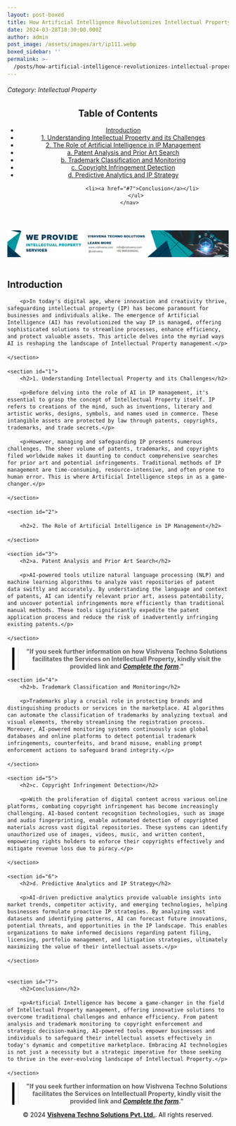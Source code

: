 ```yaml
---
layout: post-boxed
title: How Artificial Intelligence Revolutionizes Intellectual Property Management
date: 2024-03-28T18:30:00.000Z
author: admin
post_image: /assets/images/art/ip111.webp
boxed_sidebar: ''
permalink: >-
  /posts/how-artificial-intelligence-revolutionizes-intellectual-property-management
---
```


###### Category: Intellectual Property

<html lang="en">
<head>
    <meta charset="UTF-8">
    <meta name="viewport" content="width=device-width, initial-scale=1.0">
    <title><h1>How Artificial Intelligence Revolutionizes Intellectual Property Management</h1></title>
    <meta name="description" content="Discover how AI transforms Intellectual Property management, from patent analysis to copyright infringement detection.">
</head>
<body>
   <header>
	<h2>Table of Contents</h2>
       <nav>
			<ul>
				<li><a href="#introduction">Introduction</a></li>
				<li><a href="#1">1. Understanding Intellectual Property and its Challenges</a></li>
				<li><a href="#2">2. The Role of Artificial Intelligence in IP Management</a></li>
				<li><a href="#3">a. Patent Analysis and Prior Art Search</a></li>
				<li><a href="#4">b. Trademark Classification and Monitoring</a></li>	
				<li><a href="#5">c. Copyright Infringement Detection</a></li>
				<li><a href="#6">d. Predictive Analytics and IP Strategy</a></li>

```
			<li><a href="#7">Conclusion</a></li>
		</ul>
	</nav>
```

</header>

<a href="/contact">
  <img src="/assets/images/art/ip ads a.webp" alt="inlinead" style="max-width:100%; height:auto;">
</a>
<br><br>

<article>
    <section id="introduction">
        <h2>Introduction</h2>

```
	<p>In today's digital age, where innovation and creativity thrive, safeguarding intellectual property (IP) has become paramount for businesses and individuals alike. The emergence of Artificial Intelligence (AI) has revolutionized the way IP is managed, offering sophisticated solutions to streamline processes, enhance efficiency, and protect valuable assets. This article delves into the myriad ways AI is reshaping the landscape of Intellectual Property management.</p>

</section>

<section id="1">
	<h2>1. Understanding Intellectual Property and its Challenges</h2>

	<p>Before delving into the role of AI in IP management, it's essential to grasp the concept of Intellectual Property itself. IP refers to creations of the mind, such as inventions, literary and artistic works, designs, symbols, and names used in commerce. These intangible assets are protected by law through patents, copyrights, trademarks, and trade secrets.</p>
	
	<p>However, managing and safeguarding IP presents numerous challenges. The sheer volume of patents, trademarks, and copyrights filed worldwide makes it daunting to conduct comprehensive searches for prior art and potential infringements. Traditional methods of IP management are time-consuming, resource-intensive, and often prone to human error. This is where Artificial Intelligence steps in as a game-changer.</p>

</section>

<section id="2">
	
	<h2>2. The Role of Artificial Intelligence in IP Management</h2>

</section>

<section id="3">
	<h2>a. Patent Analysis and Prior Art Search</h2>

	<p>AI-powered tools utilize natural language processing (NLP) and machine learning algorithms to analyze vast repositories of patent data swiftly and accurately. By understanding the language and context of patents, AI can identify relevant prior art, assess patentability, and uncover potential infringements more efficiently than traditional manual methods. These tools significantly expedite the patent application process and reduce the risk of inadvertently infringing existing patents.</p>

</section>
```

<center><blockquote style="position:relative;">
<p><b style="font-size:1em;">"If you seek further information on how Vishvena Techno Solutions facilitates the Services on Intellectuall Property, kindly visit the provided link and <a href="/contact"><i>Complete the form</i></a>."</b></p>
<div style="position:absolute; top:0; bottom:0; left:-15px; border-left:5px solid black;"></div>
</blockquote></center>

```
<section id="4">
	<h2>b. Trademark Classification and Monitoring</h2>

	<p>Trademarks play a crucial role in protecting brands and distinguishing products or services in the marketplace. AI algorithms can automate the classification of trademarks by analyzing textual and visual elements, thereby streamlining the registration process. Moreover, AI-powered monitoring systems continuously scan global databases and online platforms to detect potential trademark infringements, counterfeits, and brand misuse, enabling prompt enforcement actions to safeguard brand integrity.</p>

</section>

<section id="5">
	<h2>c. Copyright Infringement Detection</h2>

	<p>With the proliferation of digital content across various online platforms, combating copyright infringement has become increasingly challenging. AI-based content recognition technologies, such as image and audio fingerprinting, enable automated detection of copyrighted materials across vast digital repositories. These systems can identify unauthorized use of images, videos, music, and written content, empowering rights holders to enforce their copyrights effectively and mitigate revenue loss due to piracy.</p>

</section>

<section id="6">
	<h2>d. Predictive Analytics and IP Strategy</h2>

	<p>AI-driven predictive analytics provide valuable insights into market trends, competitor activity, and emerging technologies, helping businesses formulate proactive IP strategies. By analyzing vast datasets and identifying patterns, AI can forecast future innovations, potential threats, and opportunities in the IP landscape. This enables organizations to make informed decisions regarding patent filing, licensing, portfolio management, and litigation strategies, ultimately maximizing the value of their intellectual assets.</p>

</section>


<section id="7">
	<h2>Conclusion</h2>

	<p>Artificial Intelligence has become a game-changer in the field of Intellectual Property management, offering innovative solutions to overcome traditional challenges and enhance efficiency. From patent analysis and trademark monitoring to copyright enforcement and strategic decision-making, AI-powered tools empower businesses and individuals to safeguard their intellectual assets effectively in today's dynamic and competitive marketplace. Embracing AI technologies is not just a necessity but a strategic imperative for those seeking to thrive in the ever-evolving landscape of Intellectual Property.</p>

</section>
```

</article>

<center><blockquote style="position:relative;">
<p><b style="font-size:1em;">"If you seek further information on how Vishvena Techno Solutions facilitates the Services on Intellectuall Property, kindly visit the provided link and <a href="/contact"><i>Complete the form</i></a>."</b></p>
<div style="position:absolute; top:0; bottom:0; left:-15px; border-left:5px solid black;"></div>
</blockquote></center>

<footer>
<center><p>&copy; 2024 <a href="https://vishvena.com"><b>Vishvena Techno Solutions Pvt. Ltd.</b></a>. All rights reserved.</p></center>

</footer>
</body>
</html>
